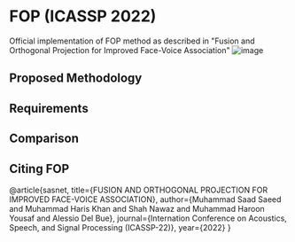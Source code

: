 # FOP (ICASSP 2022)
Official implementation of FOP method as described in "Fusion and Orthogonal Projection for Improved Face-Voice Association"
![image](https://user-images.githubusercontent.com/57453957/155537286-5efb2f3c-878c-47d5-a4a5-cec5421a8219.png)

## Proposed Methodology

## Requirements

## Comparison

## Citing FOP
@article{sasnet,
  title={FUSION AND ORTHOGONAL PROJECTION FOR IMPROVED FACE-VOICE ASSOCIATION},
  author={Muhammad Saad Saeed and Muhammad Haris Khan and Shah Nawaz and Muhammad Haroon Yousaf and Alessio Del Bue},
  journal={Internation Conference on Acoustics, Speech, and Signal Processing (ICASSP-22)},
  year={2022}
}

